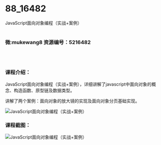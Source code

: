 # 88_16482
JavaScript面向对象编程（实战+案例）
<br/></br>
<h3>微:mukewang8 资源编号：5216482</h3>
<br/></br>
<h3>课程介绍：</h3>
<p>JavaScript面向对象编程（实战+案例），详细讲解了<a title="查看与 javascript 相关的文章" target="_blank">javascript</a>中面向对象的概念、构造函数、原型链及数据类型。</p>
<p>讲解了两个案例：面向对象的放大镜的实现及面向对象分页基础实现。</p>
<p><img src="https://www.ko996.com/wp-content/uploads/img/2020/11/1-115-300x222.png" alt="JavaScript面向对象编程（实战+案例）"></p>
<div class="info-desc">
<h3>课程截图：</h3>
<p><img src="https://www.ko996.com/wp-content/uploads/img/2020/11/2-116.png" alt="JavaScript面向对象编程（实战+案例）"></p>


			
</div>

